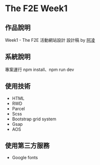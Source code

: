 # The F2E Week1
## 作品說明

Week1 - The F2E 活動網站設計
設計稿 by [阿凌](https://2022.thef2e.com/users/12061549261446563821)

## 系統說明

專案運行 npm install、npm run dev

## 使用技術
- HTML 
- RWD
- Parcel
- Scss
- Bootstrap grid system
- Gsap
- AOS

## 使用第三方服務
- Google fonts
